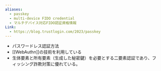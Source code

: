 ```yaml
---
aliases:
  - passkey
  - multi-device FIDO credential
  - マルチデバイス対応FIDO認証資格情報
Link:
  - https://blog.trustlogin.com/2023/passkey
---
```

- パスワードレス認証方法
- [[WebAuthn]]の技術を利用している
- 生体要素と所有要素（生成した秘密鍵）を必要とする二要素認証であり、フィッシング詐欺対策に優れている。
